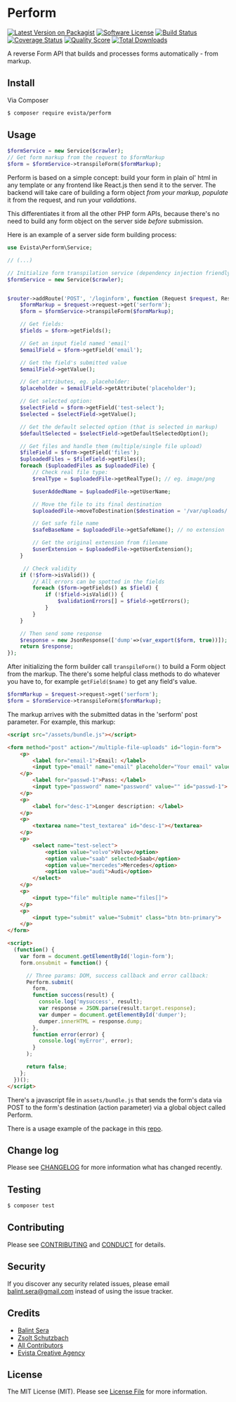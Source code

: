 # Perform

[![Latest Version on Packagist][ico-version]][link-packagist]
[![Software License][ico-license]](LICENSE.md)
[![Build Status][ico-travis]][link-travis]
[![Coverage Status][ico-scrutinizer]][link-scrutinizer]
[![Quality Score][ico-code-quality]][link-code-quality]
[![Total Downloads][ico-downloads]][link-downloads]


A reverse Form API that builds and processes forms automatically - from markup.


## Install

Via Composer

``` bash
$ composer require evista/perform
```

## Usage

``` php
$formService = new Service($crawler);
// Get form markup from the request to $formMarkup
$form = $formService->transpileForm($formMarkup);
```

Perform is based on a simple concept: build your form in plain ol' html in any template or any frontend like React.js then send it to the server.  The backend will take care of building a form object _from your markup,_ _populate_ it from the request, and run your _validations_.

This differentiates it from all the other PHP form APIs, because there's no need to build any form object on the server side _before_ submission.

Here is an example of a server side form building process:


```php
use Evista\Perform\Service;

// (...)

// Initialize form transpilation service (dependency injection friendly interface)
$formService = new Service($crawler);


$router->addRoute('POST', '/loginform', function (Request $request, Response $response) use($formService) {
    $formMarkup = $request->request->get('serform');
    $form = $formService->transpileForm($formMarkup);

    // Get fields:
    $fields = $form->getFields();

    // Get an input field named 'email'
    $emailField = $form->getField('email');

    // Get the field's submitted value
    $emailField->getValue();

    // Get attributes, eg. placeholder:
    $placeholder = $emailField->getAttribute('placeholder');

    // Get selected option:
    $selectField = $form->getField('test-select');
    $selected = $selectField->getValue();

    // Get the default selected option (that is selected in markup)
    $defaultSelected = $selectField->getDefaultSelectedOption();

    // Get files and handle them (multiple/single file upload)
    $fileField = $form->getField('files');
    $uploadedFiles = $fileField->getFiles();
    foreach ($uploadedFiles as $uploadedFile) {
        // Check real file type:
        $realType = $uploadedFile->getRealType(); // eg. image/png

        $userAddedName = $uploadedFile->getUserName;

        // Move the file to its final destination
        $uploadedFile->moveToDestination($destination = '/var/uploads/');

        // Get safe file name
        $safeBaseName = $uploadedFile->getSafeName(); // no extension

        // Get the original extension from filename
        $userExtension = $uploadedFile->getUserExtension();
    }

     // Check validity
    if (!$form->isValid()) {
        // All errors can be spotted in the fields
        foreach ($form->getFields() as $field) {
            if (!$field->isValid()) {
                $validationErrors[] = $field->getErrors();
            }
        }
    }

    // Then send some response
    $response = new JsonResponse(['dump'=>(var_export($form, true))]);
    return $response;
});
```

After initializing the form builder call `transpileForm()` to build a Form object from the markup. The there's some helpful class methods to do whatever you have to, for example `getField($name)` to get any field's value.



```php
$formMarkup = $request->request->get('serform');
$form = $formService->transpileForm($formMarkup);
```

The markup arrives with the submitted datas in the 'serform' post parameter. For example, this markup:


```html
<script src="/assets/bundle.js"></script>

<form method="post" action="/multiple-file-uploads" id="login-form">
    <p>
        <label for="email-1">Email: </label>
        <input type="email" name="email" placeholder="Your email" value="" pattern="^([a-zA-Z0-9_.+-])+@(([a-zA-Z0-9-])+\.)+([a-zA-Z0-9]{2,4})+$" id="email-1">
    </p>
        <label for="passwd-1">Pass: </label>
        <input type="password" name="password" value="" id="passwd-1">
    </p>
    <p>
        <label for="desc-1">Longer description: </label>
    </p>
    <p>
        <textarea name="test_textarea" id="desc-1"></textarea>
    </p>
    <p>
        <select name="test-select">
            <option value="volvo">Volvo</option>
            <option value="saab" selected>Saab</option>
            <option value="mercedes">Mercedes</option>
            <option value="audi">Audi</option>
        </select>
    </p>
    <p>
        <input type="file" multiple name="files[]">
    </p>
    <p>
        <input type="submit" value="Submit" class="btn btn-primary">
    </p>
</form>

<script>
  (function() {
    var form = document.getElementById('login-form');
    form.onsubmit = function() {

      // Three params: DOM, success callback and error callback:
      Perform.submit(
        form,
        function success(result) {
          console.log('mysuccess', result);
          var response = JSON.parse(result.target.response);
          var dumper = document.getElementById('dumper');
          dumper.innerHTML = response.dump;
        },
        function error(error) {
          console.log('myError', error);
        }
      );

      return false;
    };
  })();
</script>

```

There's a javascript file in `assets/bundle.js` that sends the form's data via POST to the form's destination (action parameter) via a global object called Perform.  



There is a usage example of the package in this [repo](https://github.com/balintsera/evista-perform-example).



## Change log

Please see [CHANGELOG](CHANGELOG.md) for more information what has changed recently.

## Testing

``` bash
$ composer test
```

## Contributing

Please see [CONTRIBUTING](CONTRIBUTING.md) and [CONDUCT](CONDUCT.md) for details.

## Security

If you discover any security related issues, please email balint.sera@gmail.com instead of using the issue tracker.

## Credits

- [Balint Sera][link-author]
- [Zsolt Schutzbach](https://github.com/succli)
- [All Contributors][link-contributors]
- [Evista Creative Agency](http://evista-agency.com)

## License

The MIT License (MIT). Please see [License File](LICENSE.md) for more information.

[ico-version]: https://img.shields.io/packagist/v/evista/perform.svg?style=flat-square
[ico-license]: https://img.shields.io/badge/license-MIT-brightgreen.svg?style=flat-square
[ico-travis]: https://img.shields.io/travis/balintsera/evista-perform/master.svg?style=flat-square
[ico-scrutinizer]: https://img.shields.io/scrutinizer/coverage/g/evista/perform.svg?style=flat-square
[ico-code-quality]: https://img.shields.io/scrutinizer/g/evista/perform.svg?style=flat-square
[ico-downloads]: https://img.shields.io/packagist/dt/evista/perform.svg?style=flat-square

[link-packagist]: https://packagist.org/packages/evista/perform
[link-travis]: https://travis-ci.org/balintsera/evista-perform
[link-scrutinizer]: https://scrutinizer-ci.com/g/evista/perform/code-structure
[link-code-quality]: https://scrutinizer-ci.com/g/evista/perform
[link-downloads]: https://packagist.org/packages/evista/perform
[link-author]: https://github.com/balintsera
[link-contributors]: ../../contributors

